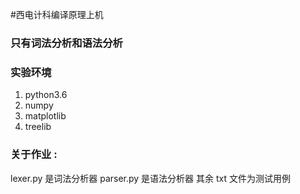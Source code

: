 #西电计科编译原理上机
### 只有词法分析和语法分析
### 实验环境 
1. python3.6
2. numpy
3. matplotlib
4. treelib 
### 关于作业 :
lexer.py 是词法分析器
parser.py 是语法分析器
其余 txt 文件为测试用例


